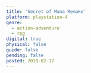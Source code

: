 ```yaml
---
title: 'Secret of Mana Remake'
platform: playstation-4
genre:
  - action-adventure
  - rpg
digital: true
physical: false
guide: false
pending: false
posted: 2018-02-17
---
```

